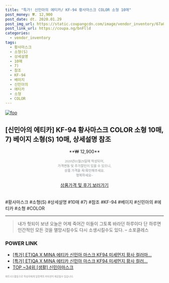 ```yaml
--- 
title: "특가! 신민아의 에티카/ KF-94 황사마스크 COLOR 소형 10매" 
post_money: ₩. 12,900 
post_date: dt. 2020.01.29 
post_img_url: https://static.coupangcdn.com/image/vendor_inventory/67a0/da0eab3ce8de1179629386aadd277f0ae09a35abf1b3708d1b6070a2de11.jpg 
post_link_url: https://coupa.ng/bnFlld 
categories: 
  - vendor_inventory 
tags: 
  - 황사마스크 
  - 소형(S) 
  - 상세설명 
  - 10매 
  - 7) 
  - 참조 
  - KF-94 
  - 베이지 
  - 신민아의 
  - 에티카 
  - 소형 
  - COLOR 
--- 
```

[![foo](https://static.coupangcdn.com/image/vendor_inventory/67a0/da0eab3ce8de1179629386aadd277f0ae09a35abf1b3708d1b6070a2de11.jpg)](https://coupa.ng/bnFlld) 

## [신민아의 에티카] KF-94 황사마스크 COLOR 소형 10매, 7) 베이지 소형(S) 10매, 상세설명 참조 
<p style="text-align: center;">**₩ 12,900**</p> 
<p style="text-align: center;"><span style="color: #898c8f; font-family: Georgia,Times,serif; font-size: 0.75em;">2020년01월29일에 작성되어, <br>가격변동 및 추가할인이 있을 수 있으니,<br> 상품 가격을 꼭!확인해주세요.<br>행복하세요~</span> 
</p>	 
<div markdown="0" style="text-align: center;"><a href="https://coupa.ng/bnFlld" class="btn btn--success">상품가격 및 후기 보러가기</a></div> 
<br><br> 
  #황사마스크 #소형(S) #상세설명 #10매 #7) #참조 #KF-94 #베이지 #신민아의 #에티카 #소형 #COLOR 
<hr> 

> 내가 헛되이 보낸 오늘은 어제 죽어간 이들이 그토록 바라던 하루이다 단 하루면 인간적인 모든 것을 멸망시킬수도 다시 소생시킬수도 있다. – 소포클레스 


### POWER LINK

* <a href="https://blog.naver.com/sakai111/221788941236" target="_blank">[특가] ETIQA X MINA 에티카 신민아 마스크 KF94 미세먼지 황사 컬러마...</a>
* <a href="https://blog.naver.com/santokki14/221789290577" target="_blank">[특가] ETIQA X MINA 에티카 신민아 마스크 KF94 미세먼지 황사 컬러...</a>
* <a href="https://blog.naver.com/an0733/221788474277" target="_blank"> TOP ~34위 [생활] 신민아마스크</a>

<span style="color: #898c8f; font-family: Georgia,Times,serif; font-size: 0.55em;">파트너스활동으로 작성자에게 일정액의 커미션이 제공될수 있습니다.</span> 
